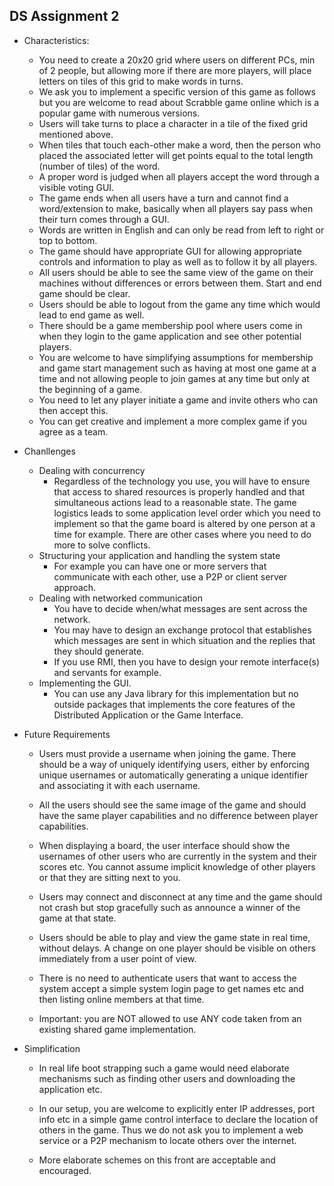 


## DS Assignment 2

+ Characteristics: 
	- You need to create a 20x20 grid where users on different PCs, min of 2 people, but allowing more if there are more players, will place letters on tiles of this grid to make words in turns.
	- We ask you to implement a specific version of this game as follows but you are welcome to read about Scrabble game online which is a popular game with numerous versions.
	- Users will take turns to place a character in a tile of the fixed grid mentioned above.
	- When tiles that touch each-other make a word, then the person who placed the associated letter will get points equal to the total length (number of tiles) of the word.
	- A proper word is judged when all players accept the word through a visible voting GUI.
	- The game ends when all users have a turn and cannot find a word/extension to make, basically when all players say pass when their turn comes through a GUI.
	- Words are written in English and can only be read from left to right or top to bottom. 
	- The game should have appropriate GUI for allowing appropriate controls and information to play as well as to follow it by all players.
	- All users should be able to see the same view of the game on their machines without differences or errors between them. Start and end game should be clear.
	- Users should be able to logout from the game any time which would lead to end game as well.
	- There should be a game membership pool where users come in when they login to the game application and see other potential players. 
	- You are welcome to have simplifying assumptions for membership and game start management such as having at most one game at a time and not allowing people to join games at any time but only at the beginning of a game. 
	- You need to let any player initiate a game and invite others who can then accept this.
	- You can get creative and implement a more complex game if you agree as a team. 


+ Chanllenges
	- Dealing with concurrency 
		- Regardless of the technology you use, you will have to ensure that access to shared resources is properly handled and that simultaneous actions lead to a reasonable state. The game logistics leads to some application level order which you need to implement so that the game board is altered by one person at a time for example. There are other cases where you need to do more to solve conflicts.
	- Structuring your application and handling the system state 
		- For example you can have one or more servers that communicate with each other, use a P2P or client server approach.
	- Dealing with networked communication 
		- You have to decide when/what messages are sent across the network. 
		- You may have to design an exchange protocol that establishes which messages are sent in which situation and the replies that they should generate. 
		- If you use RMI, then you have to design your remote interface(s) and servants for example.
	- Implementing the GUI. 
		- You can use any Java library for this implementation but no outside packages that implements the core features of the Distributed Application or the Game Interface.


+ Future Requirements
	- Users must provide a username when joining the game. There should be a way of uniquely identifying users, either by enforcing unique usernames or automatically generating a unique identifier and associating it with each username. 
	- All the users should see the same image of the game and should have the same player capabilities and no difference between player capabilities.
	- When displaying a board, the user interface should show the usernames of other users who are currently in the system and their scores etc. You cannot assume implicit knowledge of other players or that they are sitting next to you.
	- Users may connect and disconnect at any time and the game should not crash but stop gracefully such as announce a winner of the game at that state.
	- Users should be able to play and view the game state in real time, without delays. A change on one player should be visible on others immediately from a user point of view.

	- There is no need to authenticate users that want to access the system accept a simple system login page to get names etc and then listing online members at that time.

	- Important: you are NOT allowed to use ANY code taken from an existing shared game implementation.

+ Simplification
	- In real life boot strapping such a game would need elaborate mechanisms such as finding other users and downloading the application etc.

	- In our setup, you are welcome to explicitly enter IP addresses, port info etc in a simple game control interface to declare the location of others in the game. Thus we do not ask you to implement a web service or a P2P mechanism to locate others over the internet.

	- More elaborate schemes on this front are acceptable and encouraged.
